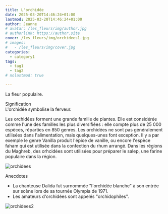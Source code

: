 ```yaml
---
title: L'orchidée
date: 2025-03-20T14:46:24+01:00
lastmod: 2025-03-20T14:46:24+01:00
author: Jeanne
# avatar: /les_fleurs/img/author.jpg
# authorlink: https://author.site
cover: /les_fleurs/img/orchidees1.jpg
# images:
#   - /les_fleurs/img/cover.jpg
categories:
  - category1
tags:
  - tag1
  - tag2
# nolastmod: true

---
```


La fleur populaire.

<!--more-->

Signification  
L'orchidée symbolise la ferveur.  

Les orchidées forment une grande famille de plantes. Elle est considérée comme l'une des familles les plus diversifiées : elle compte plus de 25 000 espèces, réparties en 850 genres. Les orchidées ne sont pas généralement utilisées dans l'alimentation, mais quelques-unes font exception. Il y a par exemple le genre Vanilla produit l'épice de vanille, ou encore l'espèce faham qui est utilisée dans la confection du rhum arrangé. Dans les régions du Maghreb, des orhcidées sont utilisées pour préparer le salep, une farine populaire dans la région.  

![orchidees](/les_fleurs/img/orchidees.jpg)

Anecdotes  
- La chanteuse Dalida fut surnommée "l'orchidée blanche" à son entrée sur scène lors de sa tournée Olympia de 1971.
- Les amateurs d'orchidées sont appelés "orchidophiles". 


![orchidees2](/les_fleurs/img/orchidees2.jpg)